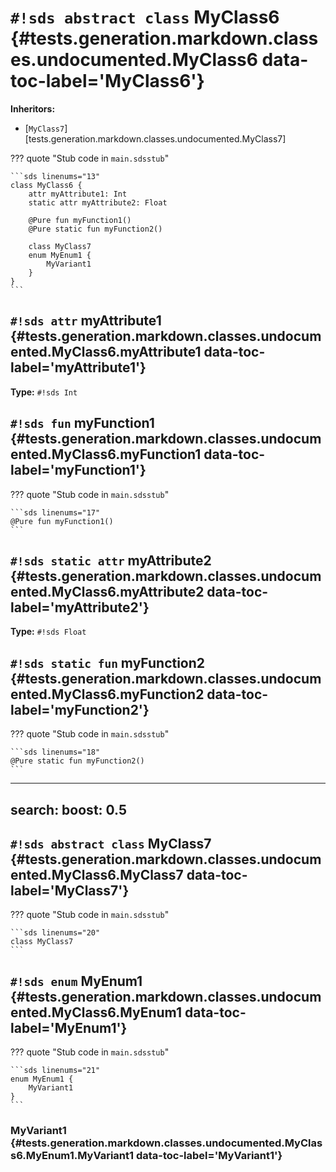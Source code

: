 # `#!sds abstract class` MyClass6 {#tests.generation.markdown.classes.undocumented.MyClass6 data-toc-label='MyClass6'}

**Inheritors:**

- [`MyClass7`][tests.generation.markdown.classes.undocumented.MyClass7]

??? quote "Stub code in `main.sdsstub`"

    ```sds linenums="13"
    class MyClass6 {
        attr myAttribute1: Int
        static attr myAttribute2: Float

        @Pure fun myFunction1()
        @Pure static fun myFunction2()

        class MyClass7
        enum MyEnum1 {
            MyVariant1
        }
    }
    ```

## `#!sds attr` myAttribute1 {#tests.generation.markdown.classes.undocumented.MyClass6.myAttribute1 data-toc-label='myAttribute1'}

**Type:** `#!sds Int`

## `#!sds fun` myFunction1 {#tests.generation.markdown.classes.undocumented.MyClass6.myFunction1 data-toc-label='myFunction1'}

??? quote "Stub code in `main.sdsstub`"

    ```sds linenums="17"
    @Pure fun myFunction1()
    ```

## `#!sds static attr` myAttribute2 {#tests.generation.markdown.classes.undocumented.MyClass6.myAttribute2 data-toc-label='myAttribute2'}

**Type:** `#!sds Float`

## `#!sds static fun` myFunction2 {#tests.generation.markdown.classes.undocumented.MyClass6.myFunction2 data-toc-label='myFunction2'}

??? quote "Stub code in `main.sdsstub`"

    ```sds linenums="18"
    @Pure static fun myFunction2()
    ```

---
search:
  boost: 0.5
---

## `#!sds abstract class` MyClass7 {#tests.generation.markdown.classes.undocumented.MyClass6.MyClass7 data-toc-label='MyClass7'}

??? quote "Stub code in `main.sdsstub`"

    ```sds linenums="20"
    class MyClass7
    ```

## `#!sds enum` MyEnum1 {#tests.generation.markdown.classes.undocumented.MyClass6.MyEnum1 data-toc-label='MyEnum1'}

??? quote "Stub code in `main.sdsstub`"

    ```sds linenums="21"
    enum MyEnum1 {
        MyVariant1
    }
    ```

### MyVariant1 {#tests.generation.markdown.classes.undocumented.MyClass6.MyEnum1.MyVariant1 data-toc-label='MyVariant1'}
